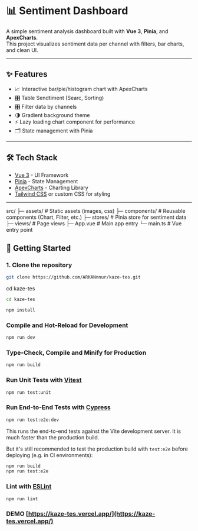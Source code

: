 # 📊 Sentiment Dashboard

A simple sentiment analysis dashboard built with **Vue 3**, **Pinia**, and **ApexCharts**.  
This project visualizes sentiment data per channel with filters, bar charts, and clean UI.

---

## ✨ Features

- 📈 Interactive bar/pie/histogram chart with ApexCharts
- 🎛️ Table Sendtiment (Searc, Sorting)   
- 🎛️ Filter data by channels  
- 🌗 Gradient background theme  
- ⚡ Lazy loading chart component for performance  
- 🗂️ State management with Pinia  

---

## 🛠️ Tech Stack

- [Vue 3](https://vuejs.org/) - UI Framework  
- [Pinia](https://pinia.vuejs.org/) - State Management  
- [ApexCharts](https://apexcharts.com/) - Charting Library  
- [Tailwind CSS](https://tailwindcss.com/) or custom CSS for styling  

---

src/
├─ assets/ # Static assets (images, css)
├─ components/ # Reusable components (Chart, Filter, etc.)
├─ stores/ # Pinia store for sentiment data
├─ views/ # Page views
├─ App.vue # Main app entry
└─ main.ts # Vue entry point

## 🚀 Getting Started

### 1. Clone the repository
```sh
git clone https://github.com/ARKANnnur/kaze-tes.git
```

cd kaze-tes
```sh
cd kaze-tes
```

```sh
npm install
```

### Compile and Hot-Reload for Development

```sh
npm run dev
```

### Type-Check, Compile and Minify for Production

```sh
npm run build
```

### Run Unit Tests with [Vitest](https://vitest.dev/)

```sh
npm run test:unit
```

### Run End-to-End Tests with [Cypress](https://www.cypress.io/)

```sh
npm run test:e2e:dev
```

This runs the end-to-end tests against the Vite development server.
It is much faster than the production build.

But it's still recommended to test the production build with `test:e2e` before deploying (e.g. in CI environments):

```sh
npm run build
npm run test:e2e
```

### Lint with [ESLint](https://eslint.org/)

```sh
npm run lint
```

### DEMO [https://kaze-tes.vercel.app/](https://kaze-tes.vercel.app/)


